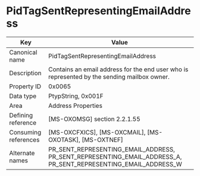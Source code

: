 # PidTagSentRepresentingEmailAddress

| Key | Value |
|---|---|
| Canonical name | PidTagSentRepresentingEmailAddress |
| Description | Contains an email address for the end user who is represented by the sending mailbox owner. |
| Property ID | 0x0065 |
| Data type | PtypString, 0x001F |
| Area | Address Properties |
| Defining reference | [MS-OXOMSG] section 2.2.1.55 |
| Consuming references | [MS-OXCFXICS], [MS-OXCMAIL], [MS-OXOTASK], [MS-OXTNEF] |
| Alternate names | PR_SENT_REPRESENTING_EMAIL_ADDRESS, PR_SENT_REPRESENTING_EMAIL_ADDRESS_A, PR_SENT_REPRESENTING_EMAIL_ADDRESS_W |

